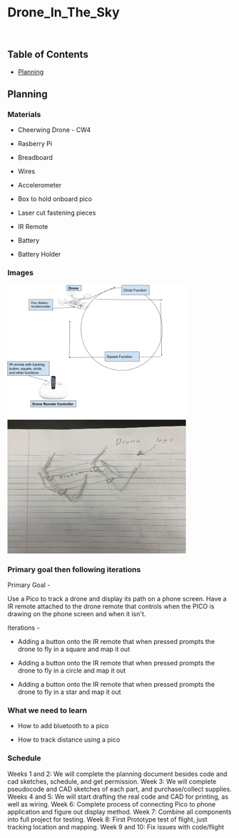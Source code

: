 # Drone_In_The_Sky

&nbsp;

## Table of Contents
* [Planning](#Planning)



## Planning

### Materials 

 - Cheerwing Drone - CW4
 
 - Rasberry Pi
 
 - Breadboard
 
 - Wires 
 
 - Accelerometer 

 - Box to hold onboard pico
 
 - Laser cut fastening pieces
 
 - IR Remote 

 - Battery
 
 - Battery Holder
 
### Images 

<img src="images/Drone_Planning_Outline.png" width="400" height="300" /> <img src="images/PlanningImage_2.JPG" width="400" height="300" /> 

### Primary goal then following iterations 

Primary Goal - 

Use a Pico to track a drone and display its path on a phone screen. Have a IR remote attached to the drone remote that controls when the PICO is drawing on the phone screen and when it isn't.  

Iterations - 

 - Adding a button onto the IR remote that when pressed prompts the drone to fly in a square and map it out
 
 - Adding a button onto the IR remote that when pressed prompts the drone to fly in a circle and map it out
 
 - Adding a button onto the IR remote that when pressed prompts the drone to fly in a star and map it out

### What we need to learn

 - How to add bluetooth to a pico
 
 - How to track distance using a pico 


### Schedule

Weeks 1 and 2: We will complete the planning document besides code and cad sketches, schedule, and get permission.
Week 3: We will complete pseudocode and CAD sketches of each part, and purchase/collect supplies.
Weeks 4 and 5: We will start drafting the real code and CAD for printing, as well as wiring.
Week 6: Complete process of connecting Pico to phone application and figure out display method.
Week 7: Combine all components into full project for testing.
Week 8: First Prototype test of flight, just tracking location and mapping.
Week 9 and 10: Fix issues with code/flight

